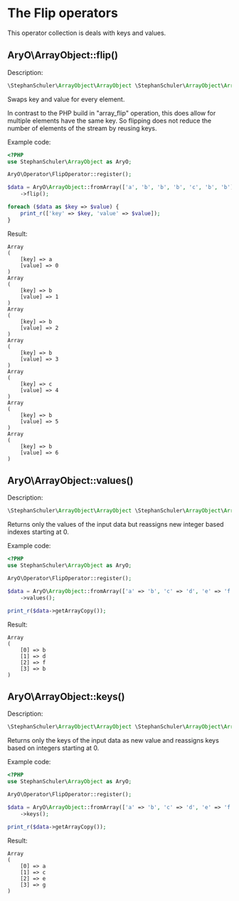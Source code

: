 # The Flip operators

This operator collection is deals with keys and values.


## AryO\ArrayObject::flip()

Description:
````php
\StephanSchuler\ArrayObject\ArrayObject \StephanSchuler\ArrayObject\ArrayObject::flip()
````

Swaps key and value for every element.

In contrast to the PHP build in "array_flip" operation, this does allow for multiple elements have the same key. So
flipping does not reduce the number of elements of the stream by reusing keys.

Example code:
````php
<?PHP
use StephanSchuler\ArrayObject as AryO;

AryO\Operator\FlipOperator::register();

$data = AryO\ArrayObject::fromArray(['a', 'b', 'b', 'b', 'c', 'b', 'b'])
    ->flip();

foreach ($data as $key => $value) {
    print_r(['key' => $key, 'value' => $value]);
}
````

Result:
````
Array
(
    [key] => a
    [value] => 0
)
Array
(
    [key] => b
    [value] => 1
)
Array
(
    [key] => b
    [value] => 2
)
Array
(
    [key] => b
    [value] => 3
)
Array
(
    [key] => c
    [value] => 4
)
Array
(
    [key] => b
    [value] => 5
)
Array
(
    [key] => b
    [value] => 6
)
````


## AryO\ArrayObject::values()

Description:
````php
\StephanSchuler\ArrayObject\ArrayObject \StephanSchuler\ArrayObject\ArrayObject::values()
````

Returns only the values of the input data but reassigns new integer based indexes starting at 0.

Example code:
````php
<?PHP
use StephanSchuler\ArrayObject as AryO;

AryO\Operator\FlipOperator::register();

$data = AryO\ArrayObject::fromArray(['a' => 'b', 'c' => 'd', 'e' => 'f', 'g' => 'h'])
    ->values();

print_r($data->getArrayCopy());
````

Result:
````
Array
(
    [0] => b
    [1] => d
    [2] => f
    [3] => b
)
````


## AryO\ArrayObject::keys()

Description:
````php
\StephanSchuler\ArrayObject\ArrayObject \StephanSchuler\ArrayObject\ArrayObject::keys()
````

Returns only the keys of the input data as new value and reassigns keys based on integers starting at 0.

Example code:
````php
<?PHP
use StephanSchuler\ArrayObject as AryO;

AryO\Operator\FlipOperator::register();

$data = AryO\ArrayObject::fromArray(['a' => 'b', 'c' => 'd', 'e' => 'f', 'g' => 'h'])
    ->keys();

print_r($data->getArrayCopy());
````

Result:
````
Array
(
    [0] => a
    [1] => c
    [2] => e
    [3] => g
)
````